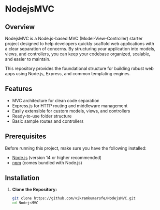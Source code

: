 # NodejsMVC

## Overview

NodejsMVC is a Node.js-based MVC (Model-View-Controller) starter project designed to help developers quickly scaffold web applications with a clear separation of concerns. By structuring your application into models, views, and controllers, you can keep your codebase organized, scalable, and easier to maintain.

This repository provides the foundational structure for building robust web apps using Node.js, Express, and common templating engines.

## Features

- MVC architecture for clean code separation
- Express.js for HTTP routing and middleware management
- Easily extensible for custom models, views, and controllers
- Ready-to-use folder structure
- Basic sample routes and controllers

## Prerequisites

Before running this project, make sure you have the following installed:

- [Node.js](https://nodejs.org/) (version 14 or higher recommended)
- [npm](https://www.npmjs.com/) (comes bundled with Node.js)

## Installation

1. **Clone the Repository:**

   ```bash
   git clone https://github.com/vikramkumarsfe/NodejsMVC.git
   cd NodejsMVC
